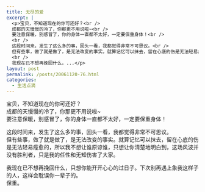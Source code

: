 ```yaml
---
title: 无尽的爱
excerpt: |
  <p>宝贝，不知道现在的你可还好？<br />
  成都的天慢慢的冷了，你那更不用说啦~<br />
  要注意保暖，别感冒了，你的身体一直都不太好，一定要保重身体！<br />
  <br />
  这段时间来，发生了这么多的事，回头一看，我都觉得非常不可思议。<br />
  但有些事，做了就是做了，是无法改变的事实。就算记忆可以抹去，留在心底的伤是无法轻易痊愈的，所以我不想让谁原谅谁，只想让你清楚地明白到，这场风波并没有胜利者，只是我的任性和无知伤害了大家。<br />
  <br />
  我现在已不想再挽回什么，...</p>
layout: post
permalink: /posts/20061120-76.html
categories:
  - 生活点滴
---
```

宝贝，不知道现在的你可还好？  
成都的天慢慢的冷了，你那更不用说啦~  
要注意保暖，别感冒了，你的身体一直都不太好，一定要保重身体！

这段时间来，发生了这么多的事，回头一看，我都觉得非常不可思议。  
但有些事，做了就是做了，是无法改变的事实。就算记忆可以抹去，留在心底的伤是无法轻易痊愈的，所以我不想让谁原谅谁，只想让你清楚地明白到，这场风波并没有胜利者，只是我的任性和无知伤害了大家。

我现在已不想再挽回什么，只想你能开开心心的过日子。下次别再遇上象我这样子的人，这样会耽误你一辈子的。  
保重。